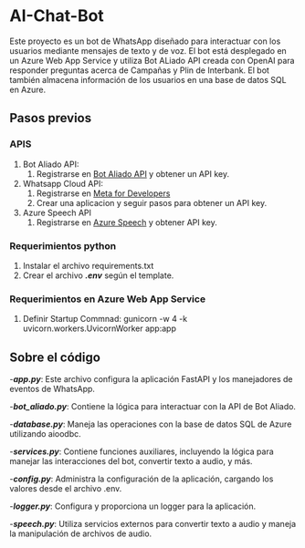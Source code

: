 # AI-Chat-Bot
Este proyecto es un bot de WhatsApp diseñado para interactuar con los usuarios mediante mensajes de texto y de voz. El bot está desplegado en un Azure Web App Service y utiliza Bot ALiado API creada con OpenAI para responder preguntas acerca de Campañas y Plin de Interbank. El bot también almacena información de los usuarios en una base de datos SQL en Azure.
## Pasos previos
### APIS
1. Bot Aliado API:
    1. Registrarse en [Bot Aliado API](https://aci-aliado-api.politebeach-527e58d4.eastus2.azurecontainerapps.io/) y obtener un API key.
2. Whatsapp Cloud API:
    1. Registrarse en [Meta for Developers](https://developers.facebook.com/?no_redirect=1)
    2. Crear una aplicacion y seguir pasos para obtener un API key.
3. Azure Speech API
    1. Registrarse en [Azure Speech](https://learn.microsoft.com/en-us/azure/ai-services/speech-service/) y obtener API key.
### Requerimientos python
1. Instalar el archivo requirements.txt
2. Crear el archivo ***.env*** según el template.
### Requerimientos en Azure Web App Service
1. Definir Startup Commnad: gunicorn -w 4 -k uvicorn.workers.UvicornWorker app:app

## Sobre el código
-***app.py***: Este archivo configura la aplicación FastAPI y los manejadores de eventos de WhatsApp.

-***bot_aliado.py***: Contiene la lógica para interactuar con la API de Bot Aliado.

-***database.py***: Maneja las operaciones con la base de datos SQL de Azure utilizando aioodbc.

-***services.py***: Contiene funciones auxiliares, incluyendo la lógica para manejar las interacciones del bot, convertir texto a audio, y más.

-***config.py***: Administra la configuración de la aplicación, cargando los valores desde el archivo .env.

-***logger.py***: Configura y proporciona un logger para la aplicación.

-***speech.py***: Utiliza servicios externos para convertir texto a audio y maneja la manipulación de archivos de audio.

